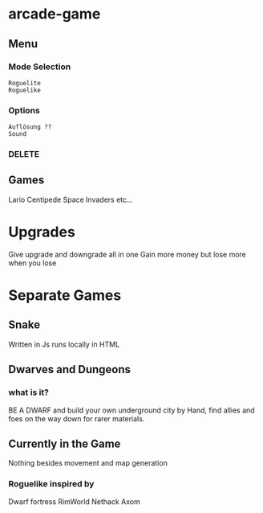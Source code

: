 # arcade-game

## Menu
  ### Mode Selection
    Roguelite
    Roguelike
  ### Options
    Auflösung ??
    Sound
  ### DELETE

## Games
  Lario
  Centipede
  Space Invaders
  etc...

# Upgrades
  Give upgrade and downgrade all in one
  Gain more money but lose more when you lose

# Separate Games
## Snake
  Written in Js runs locally in HTML

## Dwarves and Dungeons
### what is it?
 BE A DWARF
 and build your own underground city by Hand, find allies and foes on the way down for rarer materials.

## Currently in the Game
Nothing besides movement and map generation

### Roguelike inspired by
Dwarf fortress
RimWorld
Nethack
Axom